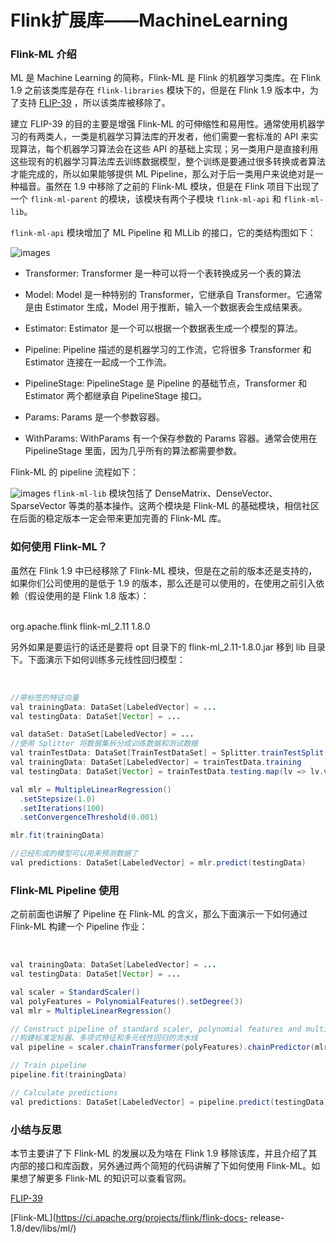# Flink扩展库——MachineLearning

### Flink-ML 介绍

ML 是 Machine Learning 的简称，Flink-ML 是 Flink 的机器学习类库。在 Flink 1.9 之前该类库是存在
`flink-libraries` 模块下的，但是在 Flink 1.9 版本中，为了支持
[FLIP-39](https://cwiki.apache.org/confluence/display/FLINK/FLIP-39+Flink+ML+pipeline+and+ML+libs)
，所以该类库被移除了。

建立 FLIP-39 的目的主要是增强 Flink-ML 的可伸缩性和易用性。通常使用机器学习的有两类人，一类是机器学习算法库的开发者，他们需要一套标准的
API 来实现算法，每个机器学习算法会在这些 API
的基础上实现；另一类用户是直接利用这些现有的机器学习算法库去训练数据模型，整个训练是要通过很多转换或者算法才能完成的，所以如果能够提供 ML
Pipeline，那么对于后一类用户来说绝对是一种福音。虽然在 1.9 中移除了之前的 Flink-ML 模块，但是在 Flink 项目下出现了一个
`flink-ml-parent` 的模块，该模块有两个子模块 `flink-ml-api` 和 `flink-ml-lib`。

`flink-ml-api` 模块增加了 ML Pipeline 和 MLLib 的接口，它的类结构图如下：

![images](https://static.lovedata.net/zs/2019-10-22-124512.png)
  * Transformer: Transformer 是一种可以将一个表转换成另一个表的算法

  * Model: Model 是一种特别的 Transformer，它继承自 Transformer。它通常是由 Estimator 生成，Model 用于推断，输入一个数据表会生成结果表。

  * Estimator: Estimator 是一个可以根据一个数据表生成一个模型的算法。

  * Pipeline: Pipeline 描述的是机器学习的工作流，它将很多 Transformer 和 Estimator 连接在一起成一个工作流。

  * PipelineStage: PipelineStage 是 Pipeline 的基础节点，Transformer 和 Estimator 两个都继承自 PipelineStage 接口。

  * Params: Params 是一个参数容器。

  * WithParams: WithParams 有一个保存参数的 Params 容器。通常会使用在 PipelineStage 里面，因为几乎所有的算法都需要参数。

Flink-ML 的 pipeline 流程如下：

![images](https://static.lovedata.net/zs/2019-10-22-135555.png)
`flink-ml-lib` 模块包括了 DenseMatrix、DenseVector、SparseVector 等类的基本操作。这两个模块是
Flink-ML 的基础模块，相信社区在后面的稳定版本一定会带来更加完善的 Flink-ML 库。

### 如何使用 Flink-ML？

虽然在 Flink 1.9 中已经移除了 Flink-ML 模块，但是在之前的版本还是支持的，如果你们公司使用的是低于 1.9
的版本，那么还是可以使用的，在使用之前引入依赖（假设使用的是 Flink 1.8 版本）：


​    
    <dependency>
      <groupId>org.apache.flink</groupId>
      <artifactId>flink-ml_2.11</artifactId>
      <version>1.8.0</version>
    </dependency>


另外如果是要运行的话还是要将 opt 目录下的 flink-ml_2.11-1.8.0.jar 移到 lib 目录下。下面演示下如何训练多元线性回归模型：


​    
```java
//带标签的特征向量
val trainingData: DataSet[LabeledVector] = ...
val testingData: DataSet[Vector] = ...

val dataSet: DataSet[LabeledVector] = ...
//使用 Splitter 将数据集拆分成训练数据和测试数据
val trainTestData: DataSet[TrainTestDataSet] = Splitter.trainTestSplit(dataSet)
val trainingData: DataSet[LabeledVector] = trainTestData.training
val testingData: DataSet[Vector] = trainTestData.testing.map(lv => lv.vector)

val mlr = MultipleLinearRegression()
  .setStepsize(1.0)
  .setIterations(100)
  .setConvergenceThreshold(0.001)

mlr.fit(trainingData)

//已经形成的模型可以用来预测数据了
val predictions: DataSet[LabeledVector] = mlr.predict(testingData)
```


### Flink-ML Pipeline 使用

之前前面也讲解了 Pipeline 在 Flink-ML 的含义，那么下面演示一下如何通过 Flink-ML 构建一个 Pipeline 作业：


​    
```java
val trainingData: DataSet[LabeledVector] = ...
val testingData: DataSet[Vector] = ...

val scaler = StandardScaler()
val polyFeatures = PolynomialFeatures().setDegree(3)
val mlr = MultipleLinearRegression()

// Construct pipeline of standard scaler, polynomial features and multiple linear regression
//构建标准定标器、多项式特征和多元线性回归的流水线
val pipeline = scaler.chainTransformer(polyFeatures).chainPredictor(mlr)

// Train pipeline
pipeline.fit(trainingData)

// Calculate predictions
val predictions: DataSet[LabeledVector] = pipeline.predict(testingData)
```


### 小结与反思

本节主要讲了下 Flink-ML 的发展以及为啥在 Flink 1.9 移除该库，并且介绍了其内部的接口和库函数，另外通过两个简短的代码讲解了下如何使用
Flink-ML。如果想了解更多 Flink-ML 的知识可以查看官网。

[FLIP-39](https://cwiki.apache.org/confluence/display/FLINK/FLIP-39+Flink+ML+pipeline+and+ML+libs)

[Flink-ML](https://ci.apache.org/projects/flink/flink-docs-
release-1.8/dev/libs/ml/)

